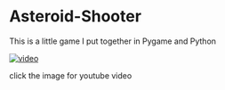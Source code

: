 # Asteroid-Shooter
This is a little game I put together in Pygame and Python

[![video](https://i.ytimg.com/vi/xqibvvrGVT0/hqdefault.jpg?sqp=-oaymwEZCNACELwBSFXyq4qpAwsIARUAAIhCGAFwAQ==&rs=AOn4CLChmwt-WwMeZsqrMvEq7XrGcr4Qkw)](https://www.youtube.com/watch?v=xqibvvrGVT0)

click the image for youtube video 
